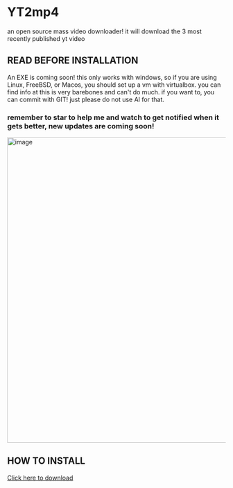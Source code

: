 # YT2mp4
an open source mass video downloader! it will download the 3 most recently published yt video

## READ BEFORE INSTALLATION

An EXE is coming soon! this only works with windows, so if you are using Linux, FreeBSD, or Macos, you should set up a vm with virtualbox. you can find info at  this is very barebones and can't do much. if you want to, you can commit with GIT! just please do not use AI for that.
### remember to star to help me and watch to get notified when it gets better, new updates are coming soon!
<img width="704" alt="image" src="https://github.com/user-attachments/assets/5e70d7a7-086b-4333-982c-18fadc102aff" />


## HOW TO INSTALL

[Click here to download](https://example.com)


